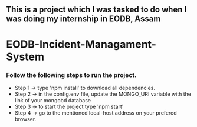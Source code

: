 ## This is a project which I was tasked to do when I was doing my internship in EODB, Assam

# EODB-Incident-Managament-System
### Follow the following steps to run the project.
- Step 1 ->  type  'npm install' to download all dependencies.
- Step 2 -> in the config.env file, update the MONGO_URI variable with the link of your mongobd database
- Step 3 -> to start the project type 'npm start' 
- Step 4 -> go to the mentioned local-host address on your prefered browser.
